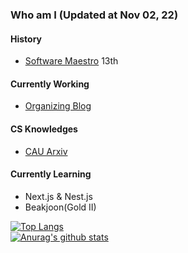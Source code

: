 ### Who am I (Updated at Nov 02, 22)

#### History

- [Software Maestro](https://www.swmaestro.org/sw/main/main.do) 13th

#### Currently Working

- [Organizing Blog](https://woodi97.github.io)

#### CS Knowledges

- [CAU Arxiv](https://github.com/CauArchive)

#### Currently Learning
- Next.js & Nest.js
- Beakjoon(Gold II)

[![Top Langs](https://github-readme-stats.vercel.app/api/top-langs/?username=woodi97&layout=compact)](https://github.com/anuraghazra/github-readme-stats)</br>
[![Anurag's github stats](https://github-readme-stats.vercel.app/api?username=woodi97)](https://github.com/anuraghazra/github-readme-stats)

